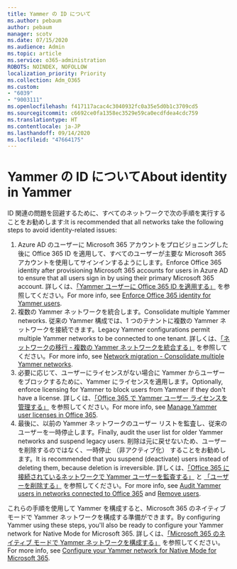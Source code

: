 ```yaml
---
title: Yammer の ID について
ms.author: pebaum
author: pebaum
manager: scotv
ms.date: 07/15/2020
ms.audience: Admin
ms.topic: article
ms.service: o365-administration
ROBOTS: NOINDEX, NOFOLLOW
localization_priority: Priority
ms.collection: Adm_O365
ms.custom:
- "6039"
- "9003111"
ms.openlocfilehash: f417117acac4c3040932fc0a35e5d0b1c3709cd5
ms.sourcegitcommit: c6692ce0fa1358ec3529e59ca0ecdfdea4cdc759
ms.translationtype: HT
ms.contentlocale: ja-JP
ms.lasthandoff: 09/14/2020
ms.locfileid: "47664175"
---
```

# <a name="about-identity-in-yammer"></a><span data-ttu-id="dcdca-102">Yammer の ID について</span><span class="sxs-lookup"><span data-stu-id="dcdca-102">About identity in Yammer</span></span>

<span data-ttu-id="dcdca-103">ID 関連の問題を回避するために、すべてのネットワークで次の手順を実行することをお勧めします:</span><span class="sxs-lookup"><span data-stu-id="dcdca-103">It is recommended that all networks take the following steps to avoid identity-related issues:</span></span>

1. <span data-ttu-id="dcdca-104">Azure AD のユーザーに Microsoft 365 アカウントをプロビジョニングした後に Office 365 ID を適用して、すべてのユーザーが主要な Microsoft 365 アカウントを使用してサインインするようにします。</span><span class="sxs-lookup"><span data-stu-id="dcdca-104">Enforce Office 365 identity after provisioning Microsoft 365 accounts for users in Azure AD to ensure that all users sign in by using their primary Microsoft 365 account.</span></span> <span data-ttu-id="dcdca-105">詳しくは、[「Yammer ユーザーに Office 365 ID を適用する」](https://docs.microsoft.com/yammer/configure-your-yammer-network/enforce-office-365-identity) を参照してください。</span><span class="sxs-lookup"><span data-stu-id="dcdca-105">For more info, see [Enforce Office 365 identity for Yammer users](https://docs.microsoft.com/yammer/configure-your-yammer-network/enforce-office-365-identity).</span></span>
2. <span data-ttu-id="dcdca-106">複数の Yammer ネットワークを統合します。</span><span class="sxs-lookup"><span data-stu-id="dcdca-106">Consolidate multiple Yammer networks.</span></span> <span data-ttu-id="dcdca-107">従来の Yammer 構成では、1 つのテナントに複数の Yammer ネットワークを接続できます。</span><span class="sxs-lookup"><span data-stu-id="dcdca-107">Legacy Yammer configurations permit multiple Yammer networks to be connected to one tenant.</span></span> <span data-ttu-id="dcdca-108">詳しくは、[「ネットワークの移行 - 複数の Yammer ネットワークを統合する」](https://docs.microsoft.com/yammer/configure-your-yammer-network/consolidate-multiple-yammer-networks) を参照してください。</span><span class="sxs-lookup"><span data-stu-id="dcdca-108">For more info, see [Network migration - Consolidate multiple Yammer networks](https://docs.microsoft.com/yammer/configure-your-yammer-network/consolidate-multiple-yammer-networks).</span></span>
3. <span data-ttu-id="dcdca-109">必要に応じて、ユーザーにライセンスがない場合に Yammer からユーザーをブロックするために、Yammer にライセンスを適用します。</span><span class="sxs-lookup"><span data-stu-id="dcdca-109">Optionally, enforce licensing for Yammer to block users from Yammer if they don't have a license.</span></span> <span data-ttu-id="dcdca-110">詳しくは、[「Office 365 で Yammer ユーザー ライセンスを管理する」](https://docs.microsoft.com/yammer/manage-yammer-users/manage-yammer-licenses-in-office-365) を参照してください。</span><span class="sxs-lookup"><span data-stu-id="dcdca-110">For more info, see [Manage Yammer user licenses in Office 365](https://docs.microsoft.com/yammer/manage-yammer-users/manage-yammer-licenses-in-office-365).</span></span>
4. <span data-ttu-id="dcdca-111">最後に、以前の Yammer ネットワークのユーザー リストを監査し、従来のユーザーを一時停止します。</span><span class="sxs-lookup"><span data-stu-id="dcdca-111">Finally, audit the user list for older Yammer networks and suspend legacy users.</span></span> <span data-ttu-id="dcdca-112">削除は元に戻せないため、ユーザーを削除するのではなく、一時停止 （非アクティブ化） することをお勧めします。</span><span class="sxs-lookup"><span data-stu-id="dcdca-112">It is recommended that you suspend (deactivate) users instead of deleting them, because deletion is irreversible.</span></span> <span data-ttu-id="dcdca-113">詳しくは、[「Office 365 に接続されているネットワークで Yammer ユーザーを監査する」](https://docs.microsoft.com/yammer/manage-yammer-users/audit-users-connected-to-office-365) と [「ユーザーを削除する」](https://docs.microsoft.com/yammer/manage-yammer-users/add-block-or-remove-users#remove-users) を参照してください。</span><span class="sxs-lookup"><span data-stu-id="dcdca-113">For more info, see [Audit Yammer users in networks connected to Office 365](https://docs.microsoft.com/yammer/manage-yammer-users/audit-users-connected-to-office-365) and [Remove users](https://docs.microsoft.com/yammer/manage-yammer-users/add-block-or-remove-users#remove-users).</span></span>

<span data-ttu-id="dcdca-114">これらの手順を使用して Yammer を構成すると、Microsoft 365 のネイティブ モードで Yammer ネットワークを構成する準備ができます。</span><span class="sxs-lookup"><span data-stu-id="dcdca-114">By configuring Yammer using these steps, you'll also be ready to configure your Yammer network for Native Mode for Microsoft 365.</span></span> <span data-ttu-id="dcdca-115">詳しくは、[「Microsoft 365 のネイティブ モードで Yammer ネットワークを構成する」](https://docs.microsoft.com/yammer/configure-your-yammer-network/native-mode) を参照してください。</span><span class="sxs-lookup"><span data-stu-id="dcdca-115">For more info, see [Configure your Yammer network for Native Mode for Microsoft 365](https://docs.microsoft.com/yammer/configure-your-yammer-network/native-mode).</span></span>